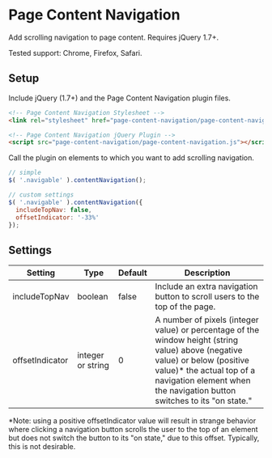 # Page Content Navigation

Add scrolling navigation to page content. Requires jQuery 1.7+.

Tested support: Chrome, Firefox, Safari.

## Setup

Include jQuery (1.7+) and the Page Content Navigation plugin files.

```html
<!-- Page Content Navigation Stylesheet -->
<link rel="stylesheet" href="page-content-navigation/page-content-navigation.css">

<!-- Page Content Navigation jQuery Plugin -->
<script src="page-content-navigation/page-content-navigation.js"></script>
```

Call the plugin on elements to which you want to add scrolling navigation.

```javascript
// simple
$( '.navigable' ).contentNavigation();

// custom settings
$( '.navigable' ).contentNavigation({
  includeTopNav: false,
  offsetIndicator: '-33%'
});
```

## Settings

Setting | Type | Default | Description
--- | --- | --- | ---
includeTopNav | boolean | false | Include an extra navigation button to scroll users to the top of the page.
offsetIndicator | integer or string | 0 | A number of pixels (integer value) or percentage of the window height (string value) above (negative value) or below (positive value)* the actual top of a navigation element when the navigation button switches to its "on state."

\*Note: using a positive offsetIndicator value will result in strange behavior where clicking a navigation button scrolls the user to the top of an element but does not switch the button to its "on state," due to this offset. Typically, this is not desirable.